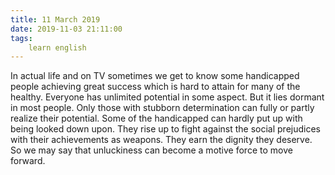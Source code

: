 ```yaml
---
title: 11 March 2019
date: 2019-11-03 21:11:00
tags:
    learn english
---
```

In actual life and on TV sometimes we get
to know some handicapped people achieving great success which is hard to attain
for many of the healthy. Everyone has unlimited potential in some aspect. But it
lies dormant in most people. Only those with stubborn determination can fully
or partly realize their potential. Some of the handicapped can hardly put up with
being looked down upon. They rise up to fight against the social prejudices with
their achievements as weapons. They earn the dignity they deserve. So we may
say that unluckiness can become a motive force to move forward.   